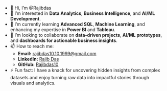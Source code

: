 - 👋 Hi, I’m @Rajibdas  
- 👀 I’m interested in **Data Analytics**, **Business Intelligence**, and **AI/ML Development**.  
- 🌱 I’m currently learning **Advanced SQL**, **Machine Learning**, and enhancing my expertise in **Power BI** and **Tableau**.  
- 💞️ I’m looking to collaborate on **data-driven projects**, **AI/ML prototypes**, and **dashboards for actionable business insights**.  
- 📫 How to reach me:  
  - **Email:** rajibdas10.10.1999@gmail.com  
  - **LinkedIn:** [Rajib Das](https://linkedin.com/in/rajib-das)  
  - **GitHub:** [Rajibdas10](https://github.com/Rajibdas10)  
- ⚡ Fun fact: I have a knack for uncovering hidden insights from complex datasets and enjoy turning raw data into impactful stories through visuals and analytics.  


<!---
Rajibdas10/Rajibdas10 is a ✨ special ✨ repository because its `README.md` (this file) appears on your GitHub profile.
You can click the Preview link to take a look at your changes.
--->
